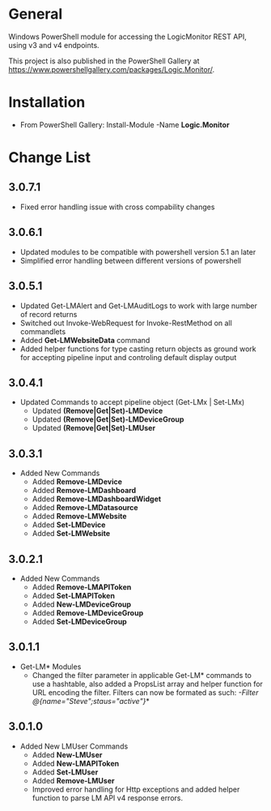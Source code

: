 # General
Windows PowerShell module for accessing the LogicMonitor REST API, using v3 and v4 endpoints.

This project is also published in the PowerShell Gallery at https://www.powershellgallery.com/packages/Logic.Monitor/.

# Installation
- From PowerShell Gallery: Install-Module -Name **Logic.Monitor**

# Change List
## 3.0.7.1
- Fixed error handling issue with cross compability changes
## 3.0.6.1
- Updated modules to be compatible with powershell version 5.1 an later
- Simplified error handling between different versions of powershell
## 3.0.5.1
- Updated Get-LMAlert and Get-LMAuditLogs to work with large number of record returns
- Switched out Invoke-WebRequest for Invoke-RestMethod on all commandlets
- Added **Get-LMWebsiteData** command
- Added helper functions for type casting return objects as ground work for accepting pipeline input and controling default display output
## 3.0.4.1
- Updated Commands to accept pipeline object (Get-LMx | Set-LMx)
  - Updated **(Remove|Get|Set)-LMDevice**
  - Updated **(Remove|Get|Set)-LMDeviceGroup**
  - Updated **(Remove|Get|Set)-LMUser**
## 3.0.3.1
- Added New Commands
  - Added **Remove-LMDevice**
  - Added **Remove-LMDashboard**
  - Added **Remove-LMDashboardWidget**
  - Added **Remove-LMDatasource**
  - Added **Remove-LMWebsite**
  - Added **Set-LMDevice**
  - Added **Set-LMWebsite**
## 3.0.2.1
- Added New Commands
  - Added **Remove-LMAPIToken**
  - Added **Set-LMAPIToken**
  - Added **New-LMDeviceGroup**
  - Added **Remove-LMDeviceGroup**
  - Added **Set-LMDeviceGroup**
## 3.0.1.1
- Get-LM* Modules
  - Changed the filter parameter in applicable Get-LM* commands to use a hashtable, also added a PropsList array and helper function for URL encoding the filter. Filters can now be formated as such: **-Filter @{name="Steve*";staus="active"}**
## 3.0.1.0
- Added New LMUser Commands
  - Added **New-LMUser**
  - Added **New-LMAPIToken**
  - Added **Set-LMUser**
  - Added **Remove-LMUser**
  - Improved error handling for Http exceptions and added helper function to parse LM API v4 response errors.
